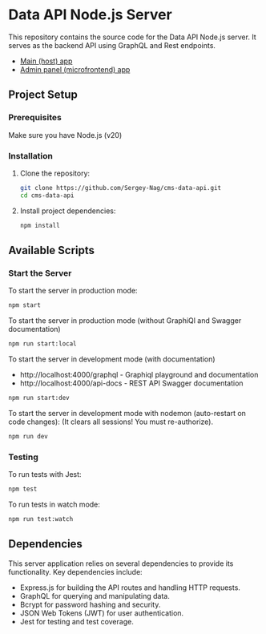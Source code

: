 # Data API Node.js Server
This repository contains the source code for the Data API Node.js server. It serves as the backend API using GraphQL and Rest endpoints.
- [Main (host) app](https://github.com/Sergey-Nag/mf-host-app)
- [Admin panel (microfrontend) app](https://github.com/Sergey-Nag/mf-admin-app)

## Project Setup

### Prerequisites

Make sure you have Node.js (v20)

### Installation

1. Clone the repository:

   ```bash
   git clone https://github.com/Sergey-Nag/cms-data-api.git
   cd cms-data-api
   ```

2. Install project dependencies:

   ```bash
   npm install
   ```

## Available Scripts

### Start the Server

To start the server in production mode:

```bash
npm start
```

To start the server in production mode (without GraphiQl and Swagger documentation)

```bash
npm run start:local
```

To start the server in development mode (with documentation)
  - http://localhost:4000/graphql - Graphiql playground and documentation
  - http://localhost:4000/api-docs - REST API Swagger documentation

```bash
npm run start:dev
```

To start the server in development mode with nodemon (auto-restart on code changes):
(It clears all sessions! You must re-authorize).
```bash
npm run dev
```

### Testing

To run tests with Jest:

```bash
npm test
```

To run tests in watch mode:

```bash
npm run test:watch
```

## Dependencies

This server application relies on several dependencies to provide its functionality. Key dependencies include:

- Express.js for building the API routes and handling HTTP requests.
- GraphQL for querying and manipulating data.
- Bcrypt for password hashing and security.
- JSON Web Tokens (JWT) for user authentication.
- Jest for testing and test coverage.

